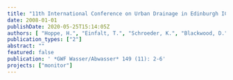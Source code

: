 ```yaml
---
title: "11th International Conference on Urban Drainage in Edinburgh ICUD – aktuelle Entwicklungen aus Forschung und Praxis – zwischen Kanalbetrieb und Klimawandel"
date: 2008-01-01
publishDate: 2020-05-25T15:14:05Z
authors: [ "Hoppe, H.", "Einfalt, T.", "Schroeder, K.", "Blackwood, D." ]
publication_types: ["2"]
abstract: ""
featured: false
publication: ' *GWF Wasser/Abwasser* 149 (11): 2-6'
projects: ["monitor"]
---
```


